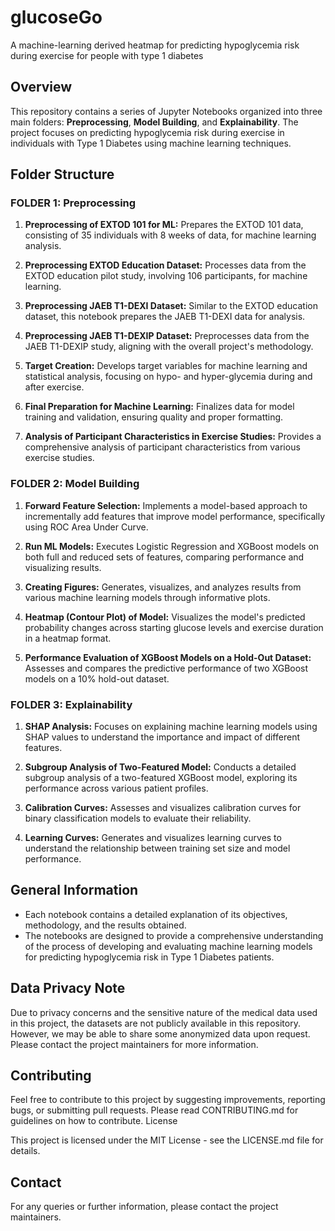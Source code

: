 # glucoseGo
A machine-learning derived heatmap for predicting hypoglycemia risk during exercise for people with type 1 diabetes

## Overview

This repository contains a series of Jupyter Notebooks organized into three main folders: **Preprocessing**, **Model Building**, and **Explainability**. The project focuses on predicting hypoglycemia risk during exercise in individuals with Type 1 Diabetes using machine learning techniques.
## Folder Structure
### FOLDER 1: Preprocessing

1. **Preprocessing of EXTOD 101 for ML:** Prepares the EXTOD 101 data, consisting of 35 individuals with 8 weeks of data, for machine learning analysis.

2. **Preprocessing EXTOD Education Dataset:** Processes data from the EXTOD education pilot study, involving 106 participants, for machine learning.

3. **Preprocessing JAEB T1-DEXI Dataset:** Similar to the EXTOD education dataset, this notebook prepares the JAEB T1-DEXI data for analysis.

4. **Preprocessing JAEB T1-DEXIP Dataset:** Preprocesses data from the JAEB T1-DEXIP study, aligning with the overall project's methodology.

5. **Target Creation:** Develops target variables for machine learning and statistical analysis, focusing on hypo- and hyper-glycemia during and after exercise.

6. **Final Preparation for Machine Learning:** Finalizes data for model training and validation, ensuring quality and proper formatting.

7. **Analysis of Participant Characteristics in Exercise Studies:** Provides a comprehensive analysis of participant characteristics from various exercise studies.

### FOLDER 2: Model Building

1. **Forward Feature Selection:** Implements a model-based approach to incrementally add features that improve model performance, specifically using ROC Area Under Curve.

2. **Run ML Models:** Executes Logistic Regression and XGBoost models on both full and reduced sets of features, comparing performance and visualizing results.

3. **Creating Figures:** Generates, visualizes, and analyzes results from various machine learning models through informative plots.

4. **Heatmap (Contour Plot) of Model:** Visualizes the model's predicted probability changes across starting glucose levels and exercise duration in a heatmap format.

5. **Performance Evaluation of XGBoost Models on a Hold-Out Dataset:** Assesses and compares the predictive performance of two XGBoost models on a 10% hold-out dataset.

### FOLDER 3: Explainability

1. **SHAP Analysis:** Focuses on explaining machine learning models using SHAP values to understand the importance and impact of different features.

2. **Subgroup Analysis of Two-Featured Model:** Conducts a detailed subgroup analysis of a two-featured XGBoost model, exploring its performance across various patient profiles.

3. **Calibration Curves:** Assesses and visualizes calibration curves for binary classification models to evaluate their reliability.

4. **Learning Curves:** Generates and visualizes learning curves to understand the relationship between training set size and model performance.

## General Information

* Each notebook contains a detailed explanation of its objectives, methodology, and the results obtained.
* The notebooks are designed to provide a comprehensive understanding of the process of developing and evaluating machine learning models for predicting hypoglycemia risk in Type 1 Diabetes patients.

## Data Privacy Note

Due to privacy concerns and the sensitive nature of the medical data used in this project, the datasets are not publicly available in this repository. However, we may be able to share some anonymized data upon request. Please contact the project maintainers for more information.


## Contributing

Feel free to contribute to this project by suggesting improvements, reporting bugs, or submitting pull requests. Please read CONTRIBUTING.md for guidelines on how to contribute.
License

This project is licensed under the MIT License - see the LICENSE.md file for details.

## Contact

For any queries or further information, please contact the project maintainers.